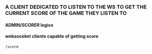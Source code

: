 ### A CLIENT DEDICATED TO LISTEN TO THE WS TO GET THE CURRENT SCORE OF THE GAME THEY LISTEN TO

#### ADMIN/SCORER logics


#### websoceket clients capable of getting score 
```https
/score
```
